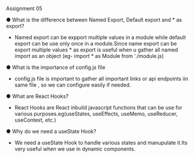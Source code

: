 Assignment 05

● What is the difference between Named Export, Default export and \* as export?

- Named export can be expport multiple values in a module while default export can be use only once in a module.Since name export can be export multiple values \* as export is useful when u gather all named import as an object (eg- import \* as Module from './module.js)

● What is the importance of config.js file

- config.js file is important to gather all important links or api endpoints iin same file , so we can configure easily if needed.

● What are React Hooks?

- React Hooks are React inbuild javascript functions that can be use for various purposes.eg(useStates, useEffects, useMemo, useReducer, useContext, etc.)

● Why do we need a useState Hook?

- We need a useState Hook to handle various states and manupulate it.Its very useful when we use in dynamic components.
